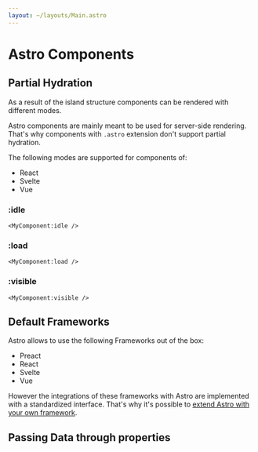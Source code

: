 ```yaml
---
layout: ~/layouts/Main.astro
---
```


# Astro Components

## Partial Hydration

As a result of the island structure components can be rendered with different modes.

Astro components are mainly meant to be used for server-side rendering. That's why components with `.astro` extension don't support partial hydration.

The following modes are supported for components of:
- React
- Svelte
- Vue

### :idle

`<MyComponent:idle />`

### :load
`<MyComponent:load />`

### :visible
`<MyComponent:visible />`


## Default Frameworks
Astro allows to use the following Frameworks out of the box:
- Preact
- React
- Svelte
- Vue


However the integrations of these frameworks with Astro are implemented with a standardized interface. That's why it's possible to [extend Astro with your own framework](https://9df26f6f-108b-4c28-b959-a7e527d38198.vscode-webview-test.com/vscode-resource/file///Users/jan-martinfruehwacht/Dendron/personal/technology/tech.astro.documentation.extend.framework.md).

## Passing Data through properties
